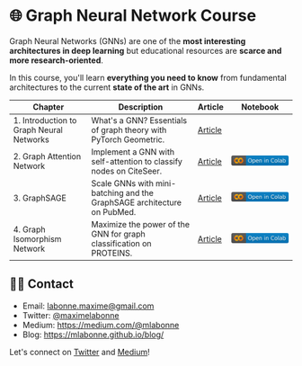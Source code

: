 # 🌐 Graph Neural Network Course

Graph Neural Networks (GNNs) are one of the **most interesting architectures in deep learning** but educational resources are **scarce and more research-oriented**.

In this course, you'll learn **everything you need to know** from fundamental architectures to the current **state of the art** in GNNs.

| Chapter                               | Description                                                             | Article                                                                                     | Notebook                                                                                                                                             |
|---------------------------------------|-------------------------------------------------------------------------|---------------------------------------------------------------------------------------------|------------------------------------------------------------------------------------------------------------------------------------------------------|
| 1. Introduction to Graph Neural Networks | What's a GNN? Essentials of graph theory with PyTorch Geometric.        | [Article](https://mlabonne.github.io/blog/intrognn/)                                        |                                                                                                                                                      |
| 2. Graph Attention Network               | Implement a GNN with self-attention to classify nodes on CiteSeer.      | [Article](https://towardsdatascience.com/graph-attention-networks-in-python-975736ac5c0c) | <a href="https://colab.research.google.com/drive/1B0vLpH_gSfrOLgsc2UZVyXrcofzA-t0L?usp=sharing"><img src="images/colab.svg" alt="Open In Colab"></a> |
| 3. GraphSAGE                             | Scale GNNs with mini-batching and the GraphSAGE architecture on PubMed. | [Article](https://towardsdatascience.com/introduction-to-graphsage-in-python-a9e7f9ecf9d7)  | <a href="https://colab.research.google.com/drive/1b6SWugNKnxsI0L9auX1zwszlXf3rRZyS?usp=sharing"><img src="images/colab.svg" alt="Open In Colab"></a> |
| 4. Graph Isomorphism Network                             | Maximize the power of the GNN for graph classification on PROTEINS. | [Article](https://mlabonne.github.io/blog/gin/)  | <a href="https://colab.research.google.com/drive/1b6SWugNKnxsI0L9auX1zwszlXf3rRZyS?usp=sharing"><img src="images/colab.svg" alt="Open In Colab"></a> |

## 👨‍💻 Contact

* Email: <a href="mailto:labonne.maxime@gmail.com">labonne.maxime@gmail.com</a>
* Twitter: <a href="https://twitter.com/maximelabonne">@maximelabonne</a>
* Medium: https://medium.com/@mlabonne
* Blog: https://mlabonne.github.io/blog/

Let's connect on [Twitter](https://twitter.com/maximelabonne) and [Medium](https://medium.com/@mlabonne)!
